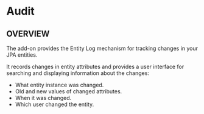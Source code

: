 # Audit

## OVERVIEW

The add-on provides the Entity Log mechanism for tracking changes in your JPA entities.

It records changes in entity attributes and provides a user interface for searching and displaying information about the changes:

- What entity instance was changed.
- Old and new values of changed attributes.
- When it was changed.
- Which user changed the entity.